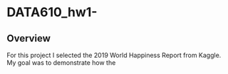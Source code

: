 # DATA610_hw1-
## Overview  
For this project I selected the 2019 World Happiness Report from Kaggle. My goal was to demonstrate how the 
